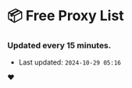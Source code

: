 # :package: Free Proxy List
### Updated every 15 minutes.

- Last updated: `2024-10-29 05:16`

:heart:
